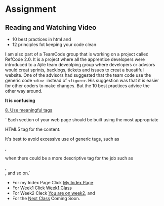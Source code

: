 # Assignment
## Reading and Watching Video
  * 10 best practices in html and
  * 12 principles fot keeping your code clean
  
  I am also part of a TeamCode group that is working on a project called RefCode 2.0.  It is a project where all the apprentice developers were introduced to a Ajile team deveolping group where developers or advsors would creat sprints, backlogs, tickets and issues to creat a bueatiful website. One of the advisors had suggested that the team code use the generic code ```<div> ```instead of ```<figure>```.  His suggestion was that it is easier for other coders to make changes. But the 10 best practices advice the other way around. 
 
 **It is confusing**
 
 [8. Use meaningful tags](https://blog.tbhcreative.com/2015/08/10-best-practices-in-html.html)
 
`
Each section of your web page should be built using the most appropriate 

HTML5 tag for the content. 
 
 It's best to avoid excessive use of generic tags, such as <div>, 
 
 when there could be a more descriptive tag for the job such as <section>, <article>, and so on.`
 
 <span> </span>
 
 
* For my Index Page Click [My Index Page](./index.md)
* For Week1 Click [Week1 Class](./week1.md)
* For Week2 Cleck [You are on week2](./week2.md), and 
* For the [Next Class](./week3.md) Coming Soon.
 
